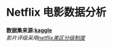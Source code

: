 # Netflix 电影数据分析

**数据集来源:[kaggle](https://public.tableau.com/s/sites/default/files/media/netflix_titles.xlsx)**  
*影片评级采用[netflix美区分级制度](https://help.netflix.com/en/node/2064/us)*
